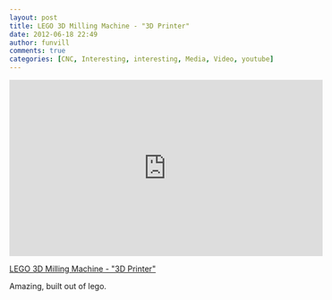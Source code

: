 ```yaml
---
layout: post
title: LEGO 3D Milling Machine - "3D Printer"
date: 2012-06-18 22:49
author: funvill
comments: true
categories: [CNC, Interesting, interesting, Media, Video, youtube]
---
```

<iframe width="560" height="315" src="http://www.youtube.com/embed/pX1cO2XhMrg" frameborder="0" allowfullscreen></iframe>

<a href="http://youtu.be/pX1cO2XhMrg">LEGO 3D Milling Machine - "3D Printer"</a>

Amazing, built out of lego. 
